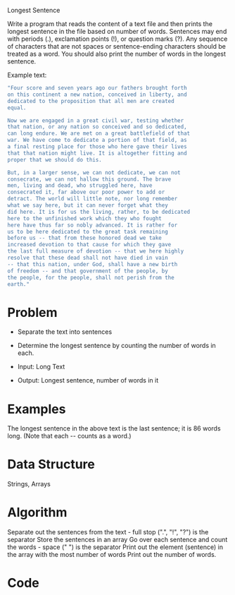 Longest Sentence

Write a program that reads the content of a text file and then prints the longest sentence in the file based on number of words. Sentences may end with periods (.), exclamation points (!), or question marks (?). Any sequence of characters that are not spaces or sentence-ending characters should be treated as a word. You should also print the number of words in the longest sentence.

Example text:
```ruby
"Four score and seven years ago our fathers brought forth
on this continent a new nation, conceived in liberty, and
dedicated to the proposition that all men are created
equal.

Now we are engaged in a great civil war, testing whether
that nation, or any nation so conceived and so dedicated,
can long endure. We are met on a great battlefield of that
war. We have come to dedicate a portion of that field, as
a final resting place for those who here gave their lives
that that nation might live. It is altogether fitting and
proper that we should do this.

But, in a larger sense, we can not dedicate, we can not
consecrate, we can not hallow this ground. The brave
men, living and dead, who struggled here, have
consecrated it, far above our poor power to add or
detract. The world will little note, nor long remember
what we say here, but it can never forget what they
did here. It is for us the living, rather, to be dedicated
here to the unfinished work which they who fought
here have thus far so nobly advanced. It is rather for
us to be here dedicated to the great task remaining
before us -- that from these honored dead we take
increased devotion to that cause for which they gave
the last full measure of devotion -- that we here highly
resolve that these dead shall not have died in vain
-- that this nation, under God, shall have a new birth
of freedom -- and that government of the people, by
the people, for the people, shall not perish from the
earth."
```

  # Problem
  - Separate the text into sentences
  - Determine the longest sentence by counting the number of words in each.

  - Input: Long Text
  - Output: Longest sentence, number of words in it

  # Examples

  The longest sentence in the above text is the last sentence; it is 86 words long. (Note that each -- counts as a word.)

  # Data Structure
  Strings, Arrays


  # Algorithm
   Separate out the sentences from the text
    - full stop (".", "!", "?") is the separator
   Store the sentences in an array
   Go over each sentence and count the words
    - space (" ") is the separator
    Print out the element (sentence) in the array with the most number of words
    Print out the number of words.
  # Code
```